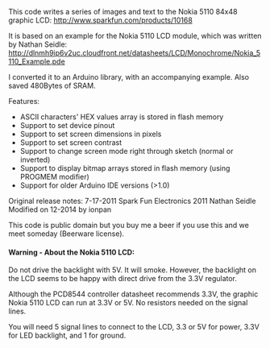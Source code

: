 This code writes a series of images and text to the Nokia 5110 84x48 graphic LCD:
http://www.sparkfun.com/products/10168

It is based on an example for the Nokia 5110 LCD module, which was written by Nathan Seidle:
http://dlnmh9ip6v2uc.cloudfront.net/datasheets/LCD/Monochrome/Nokia_5110_Example.pde

I converted it to an Arduino library, with an accompanying example. Also saved 480Bytes of SRAM.

Features:
 * ASCII characters' HEX values array is stored in flash memory
 * Support to set device pinout
 * Support to set screen dimensions in pixels
 * Support to set screen contrast
 * Support to change screen mode right through sketch (normal or inverted)
 * Support to display bitmap arrays stored in flash memory (using PROGMEM modifier)
 * Support for older Arduino IDE versions (>1.0)


Original release notes:
7-17-2011
Spark Fun Electronics 2011
Nathan Seidle
Modified on 12-2014 by ionpan

This code is public domain but you buy me a beer if you use this and we meet someday (Beerware license).


#### Warning - About the Nokia 5110 LCD:

Do not drive the backlight with 5V. It will smoke. However, the backlight on the LCD seems to be
happy with direct drive from the 3.3V regulator.

Although the PCD8544 controller datasheet recommends 3.3V, the graphic Nokia 5110 LCD can run at 3.3V or 5V.
No resistors needed on the signal lines.

You will need 5 signal lines to connect to the LCD, 3.3 or 5V for power, 3.3V for LED backlight, and 1 for ground.
